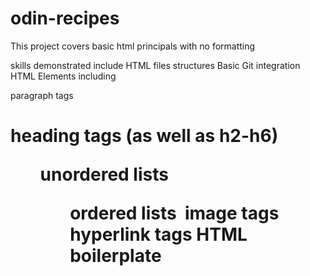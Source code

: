 # odin-recipes
This project covers basic html principals with no formatting 

skills demonstrated include
  HTML files structures
  Basic Git integration
  HTML Elements including
    <p> paragraph tags
    <h1> heading tags (as well as h2-h6)
    <ul> unordered lists
    <ol> ordered lists
    <img> image tags
    <a> hyperlink tags
  HTML boilerplate
  
